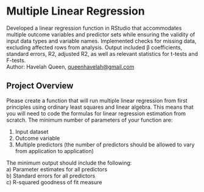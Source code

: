 # Multiple Linear Regression
Developed a linear regression function in RStudio that accommodates multiple outcome variables and    predictor sets while ensuring the validity of input data types and variable names. Implemented checks for missing data, excluding affected rows from analysis. Output included β coefficients, standard errors, R2, adjusted R2, as well as relevant statistics for t-tests and F-tests.  
Author: Havelah Queen, queenhavelah@gmail.com
## Project Overview
Please create a function that will run multiple linear regression from first principles using ordinary least squares and linear algebra. This means that you will need to code the formulas for linear regression estimation from scratch. The minimum number of parameters of your function are:
1) Input dataset
2) Outcome variable
3) Multiple predictors (the number of predictors should be allowed to vary from application to application)

The minimum output should include the following:  
a) Parameter estimates for all predictors  
b) Standard errors for all predictors  
c) R-squared goodness of fit measure  

